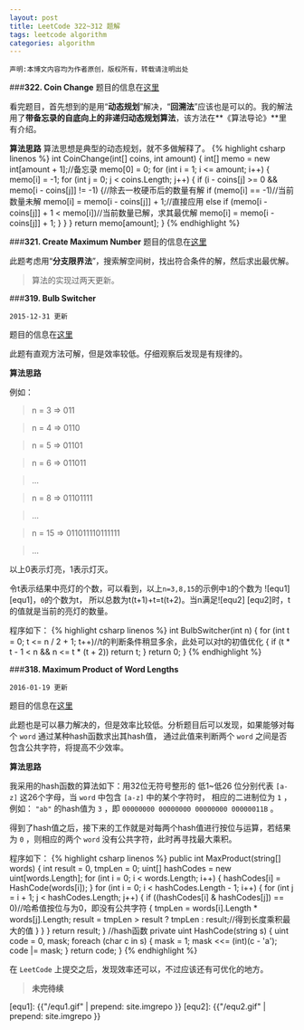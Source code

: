 ```yaml
---
layout: post
title: LeetCode 322~312 题解
tags: leetcode algorithm
categories: algorithm
---
```


`声明:本博文内容均为作者原创，版权所有，转载请注明出处`

###**322. Coin Change**
题目的信息在[这里](http://mrkangi.github.io/2015-12-29/leetcode/#problem-322-coin-change)

看完题目，首先想到的是用“**动态规划**”解决，“**回溯法**”应该也是可以的。我的解法用了**带备忘录的自底向上的非递归动态规划算法**，该方法在**《算法导论》**里有介绍。

**算法思路**
算法思想是典型的动态规划，就不多做解释了。
{% highlight csharp linenos %}
int CoinChange(int[] coins, int amount)
{
    int[] memo = new int[amount + 1];//备忘录
    memo[0] = 0;
    for (int i = 1; i <= amount; i++)
    {
        memo[i] = -1;
        for (int j = 0; j < coins.Length; j++)
        {
            if (i - coins[j] >= 0 && memo[i - coins[j]] != -1)
            {//除去一枚硬币后的数量有解
                if (memo[i] == -1)//当前数量未解
                    memo[i] = memo[i - coins[j]] + 1;//直接应用
                else if (memo[i - coins[j]] + 1 < memo[i])//当前数量已解，求其最优解
                    memo[i] = memo[i - coins[j]] + 1;
            }
        }
    }
    return memo[amount];
}
{% endhighlight %}

###**321. Create Maximum Number**
题目的信息在[这里](http://mrkangi.github.io/2015-12-29/leetcode/#problem-321-create-maximum-number)

此题考虑用“**分支限界法**”，搜索解空间树，找出符合条件的解，然后求出最优解。

> 算法的实现过两天更新。

###**319. Bulb Switcher**

`2015-12-31 更新`

题目的信息在[这里](http://mrkangi.github.io/2015-12-29/leetcode/#problem-319-bulb-switcher)

此题有直观方法可解，但是效率较低。仔细观察后发现是有规律的。

**算法思路**

例如：

> n = 3  => 011

> n = 4  => 0110

> n = 5  => 01101

> n = 6  => 011011

> ...

> n = 8  => 01101111

> ...

> n = 15 => 011011110111111

> ...

以上0表示灯亮，1表示灯灭。

令t表示结果中亮灯的个数，可以看到，以上`n=3,8,15`的示例中`1`的个数为
![equ1] [equ1]，`0`的个数为t，
所以总数为t(t+1)+t=t(t+2)。当n满足![equ2] [equ2]时，t的值就是当前的亮灯的数量。

程序如下：
{% highlight csharp linenos %}
int BulbSwitcher(int n)
{
    for (int t = 0; t <= n / 2 + 1; t++)//t的判断条件稍显多余，此处可以对t的初值优化
    {
        if (t * t - 1 < n && n <= t * (t + 2))
            return t;
    }
    return 0;
}
{% endhighlight %}

###**318. Maximum Product of Word Lengths**

`2016-01-19 更新`

题目的信息在[这里](http://mrkangi.github.io/2015-12-29/leetcode/#problem-318-maximum-product-of-word-lengths)

此题也是可以暴力解决的，但是效率比较低。分析题目后可以发现，如果能够对每个 `word` 通过某种hash函数求出其hash值，
通过此值来判断两个 `word` 之间是否包含公共字符，将提高不少效率。

**算法思路**

我采用的hash函数的算法如下：用32位无符号整形的 低1~低26 位分别代表 `[a-z]` 这26个字母，当 `word` 中包含 `[a-z]` 中的某个字符时，
相应的二进制位为 `1` ，例如： `"ab"` 的hash值为 `3` ，即 `00000000 00000000 00000000 00000011B` 。

得到了hash值之后，接下来的工作就是对每两个hash值进行按位与运算，若结果为 `0` ，则相应的两个 `word` 没有公共字符，此时再寻找最大乘积。


程序如下：
{% highlight csharp linenos %}
public int MaxProduct(string[] words)
{
    int result = 0, tmpLen = 0;
    uint[] hashCodes = new uint[words.Length];
    for (int i = 0; i < words.Length; i++)
    {
        hashCodes[i] = HashCode(words[i]);
    }
    for (int i = 0; i < hashCodes.Length - 1; i++)
    {
        for (int j = i + 1; j < hashCodes.Length; j++)
        {
            if ((hashCodes[i] & hashCodes[j]) == 0)//哈希值按位与为0，即没有公共字符
            {
                tmpLen = words[i].Length * words[j].Length;
                result = tmpLen > result ? tmpLen : result;//得到长度乘积最大的值
            }
        }
    }
    return result;
}
//hash函数
private uint HashCode(string s)
{
    uint code = 0, mask;
    foreach (char c in s)
    {
        mask = 1;
        mask <<= (int)(c - 'a');
        code |= mask;
    }
    return code;
}
{% endhighlight %}

在 `LeetCode` 上提交之后，发现效率还可以，不过应该还有可优化的地方。

> **未完待续**

[equ1]:  {{"/equ1.gif" | prepend: site.imgrepo }}
[equ2]:  {{"/equ2.gif" | prepend: site.imgrepo }}